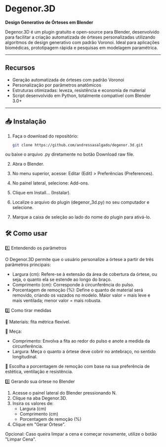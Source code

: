 # Degenor.3D
**Design Generativo de Órteses em Blender**

Degenor.3D é um plugin gratuito e open-source para Blender, desenvolvido para facilitar a criação automatizada de órteses personalizadas utilizando algoritmos de design generativo com padrão Voronoi. Ideal para aplicações biomédicas, prototipagem rápida e pesquisas em modelagem paramétrica.

---

## Recursos

- Geração automatizada de órteses com padrão Voronoi
- Personalização por parâmetros anatômicos
- Estruturas otimizadas: leveza, resistência e economia de material
- Script desenvolvido em Python, totalmente compatível com Blender 3.0+

---

## 📥 Instalação

1. Faça o download do repositório:
   ```bash
   git clone https://github.com/andressasalgado/degenor.3d.git
ou baixe o arquivo .py diretamente no botão Download raw file.

2. Abra o Blender.

3. No menu superior, acesse:
   Editar (Edit) > Preferências (Preferences).

4. No painel lateral, selecione: Add-ons.

5. Clique em Install... (Instalar).

6. Localize o arquivo do plugin (degenor_3d.py) no seu computador e selecione.

7. Marque a caixa de seleção ao lado do nome do plugin para ativá-lo.

## 🛠️ Como usar
1️⃣ Entendendo os parâmetros

O Degenor.3D permite que o usuário personalize a órtese a partir de três parâmetros principais:
- Largura (cm): Refere-se à extensão da área de cobertura da órtese, ou seja, o quanto ela se estende ao longo do braço.
- Comprimento (cm): Corresponde à circunferência do pulso.
- Porcentagem de remoção (%): Define o quanto de material será removido, criando os vazados no modelo. Maior valor = mais leve e mais ventilada; menor valor = mais robusta.

2️⃣ Como tirar medidas

🧰 Materiais: fita métrica flexível.

📏 Meça:
- Comprimento: Envolva a fita ao redor do pulso e anote a medida da circunferência.
- Largura: Meça o quanto a órtese deve cobrir no antebraço, no sentido longitudinal.
  
🎯 Escolha a porcentagem de remoção com base na sua preferência de estética, ventilação e resistência.

3️⃣ Gerando sua órtese no Blender

1. Acesse o painel lateral do Blender pressionando N.
2. Clique na aba Degenor.3D.
3. Insira os valores de:
   - Largura (cm)
   - Comprimento (cm)
   - Porcentagem de remoção (%)
4. Clique em "Gerar Órtese".

Opcional: Caso queira limpar a cena e começar novamente, utilize o botão "Limpar Cena".
